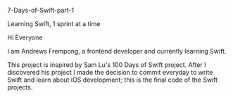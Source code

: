 7-Days-of-Swift-part-1

Learning Swift, 1 sprint at a time

Hi Everyone

I am Andrews Frempong, a frontend developer and currently learning Swift.

This project is inspired by Sam Lu's 100 Days of Swift project. After I discovered his project I made the decision to commit everyday to write Swift and learn about iOS development; this is the final code of the Swift projects.
